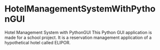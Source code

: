 # HotelManagementSystemWithPythonGUI
Hotel Management System with PythonGUI
This Python GUI application is made for a school project. It is a reservation management application of a hypothetical hotel called ELIPOR.
